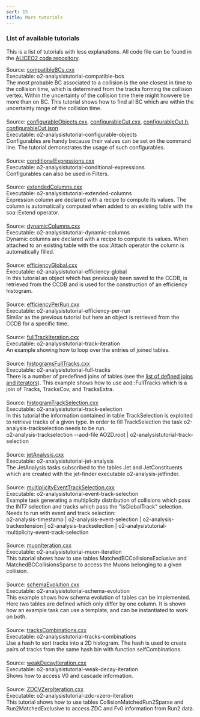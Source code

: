 ```yaml
---
sort: 15
title: More tutorials
---
```


### List of available tutorials
This is a list of tutorials with less explanations. All code file can be found
in the <a
href="https://github.com/AliceO2Group/O2Physics/blob/master/Tutorials/src/"
target="_blank">ALICEO2 code repository</a>.


<div style="margin-bottom:5mm">
  Source: <a href="https://github.com/AliceO2Group/O2Physics/blob/master/Tutorials/src/compatibleBCs.cxx" target="_blank">compatibleBCs.cxx</a><br>
  Executable: o2-analysistutorial-compatible-bcs
  <div class="indBox">
    The most probable BC associated to a collision is the one closest in time to the collision time, which is determined from the tracks forming the collision vertex. Within the uncertainty of the collision time there might howvere be more than on BC. This tutorial shows how to find all BC which are within the uncertainty range of the collision time.
  </div>
</div>
  

<div style="margin-bottom:5mm">
  Source: <a href="https://github.com/AliceO2Group/O2Physics/blob/master/Tutorials/src/configurableObjects.cxx" target="_blank">configurableObjects.cxx</a>, <a href="https://github.com/AliceO2Group/O2Physics/blob/master/Tutorials/src/configurableCut.cxx" target="_blank">configurableCut.cxx</a>, <a href="https://github.com/AliceO2Group/O2Physics/blob/master/Tutorials/include/Analysis/configurableCut.h" target="_blank">configurableCut.h</a>, <a href="https://github.com/AliceO2Group/O2Physics/blob/master/Tutorials/src/configurableCut.json" target="_blank">configurableCut.json</a><br>
  Executable: o2-analysistutorial-configurable-objects
  <div class="indBox">
    Configurables are handy because their values can be set on the command line. The tutorial demonstrates the usage of such configurables.
  </div>
</div>


<div style="margin-bottom:5mm">
  Source: <a href="https://github.com/AliceO2Group/O2Physics/blob/master/Tutorials/src/conditionalExpressions.cxx" target="_blank">conditionalExpressions.cxx</a><br>
  Executable: o2-analysistutorial-conditional-expressions
  <div class="indBox">
    Configurables can also be used in Filters.
  </div>
</div>


<div style="margin-bottom:5mm">
  Source: <a href="https://github.com/AliceO2Group/O2Physics/blob/master/Tutorials/src/extendedColumns.cxx" target="_blank">extendedColumns.cxx</a><br>
  Executable: o2-analysistutorial-extended-columns
  <div class="indBox">
    Expression column are declared with a recipe to compute its values. The column is automatically computed when added to an existing table with the soa::Extend operator. 
  </div>
</div>


<div style="margin-bottom:5mm">
  Source: <a href="https://github.com/AliceO2Group/O2Physics/blob/master/Tutorials/src/dynamicColumns.cxx" target="_blank">dynamicColumns.cxx</a><br>
  Executable: o2-analysistutorial-dynamic-columns
  <div class="indBox">
    Dynamic columns are declared with a recipe to compute its values. When attached to an existing table with the soa::Attach operator the column is automatically filled.
  </div>
</div>


<div style="margin-bottom:5mm">
  Source: <a href="https://github.com/AliceO2Group/O2Physics/blob/master/Tutorials/src/efficiencyGlobal.cxx" target="_blank">efficiencyGlobal.cxx</a><br>
  Executable: o2-analysistutorial-efficiency-global
  <div class="indBox">
    In this tutorial an object which has previously been saved to the CCDB, is retrieved from the CCDB and is used for the construction of an efficiency histogram.
  </div>
</div>


<div style="margin-bottom:5mm">
  Source: <a href="https://github.com/AliceO2Group/O2Physics/blob/master/Tutorials/src/efficiencyPerRun.cxx" target="_blank">efficiencyPerRun.cxx</a><br>
  Executable: o2-analysistutorial-efficiency-per-run
  <div class="indBox">
    Similar as the previous tutorial but here an object is retrieved from the CCDB for a specific time.
  </div>
</div>


<div style="margin-bottom:5mm">
  Source: <a href="https://github.com/AliceO2Group/O2Physics/blob/master/Tutorials/src/fullTrackIteration.cxx" target="_blank">fullTrackIteration.cxx</a><br>
  Executable: o2-analysistutorial-track-iteration
  <div class="indBox">
    An example showing how to loop over the entries of joined tables.
  </div>
</div>


<div style="margin-bottom:5mm">
  Source: <a href="https://github.com/AliceO2Group/O2Physics/blob/master/Tutorials/src/histogramsFullTracks.cxx" target="_blank">histogramsFullTracks.cxx</a><br>
  Executable: o2-analysistutorial-full-tracks
  <div class="indBox">
    There is a number of predefined joins of tables (see the <a href="../datamodel/joinsAndIterators.md#list-of-defined-joins-and-iterators">list of defined joins and iterators</a>).
    This example shows how to use aod::FullTracks which is a join of Tracks, TracksCov, and TracksExtra.
  </div>
</div>


<div style="margin-bottom:5mm">
  Source: <a href="https://github.com/AliceO2Group/O2Physics/blob/master/Tutorials/src/histogramTrackSelection.cxx" target="_blank">histogramTrackSelection.cxx</a><br>
  Executable: o2-analysistutorial-track-selection
  <div class="indBox">
    In this tutorial the information contained in table TrackSelection is
    exploited to retrieve tracks of a given type. In order to fill TrackSelection the task
    o2-analysis-trackselection needs to be run.<br>
    o2-analysis-trackselection --aod-file AO2D.root |
    o2-analysistutorial-track-selection  </div>
</div>


<div style="margin-bottom:5mm">
  Source: <a href="https://github.com/AliceO2Group/O2Physics/blob/master/Tutorials/src/jetAnalysis.cxx" target="_blank">jetAnalysis.cxx</a><br>
  Executable: o2-analysistutorial-jet-analysis
  <div class="indBox">
  The JetAnalysis tasks subscribed to the tables Jet and JetConstituents which are created with the jet-finder executable o2-analysis-jetfinder.
  </div>
</div>


<div style="margin-bottom:5mm">
  Source: <a href="https://github.com/AliceO2Group/O2Physics/blob/master/Tutorials/src/multiplicityEventTrackSelection.cxx" target="_blank">multiplicityEventTrackSelection.cxx</a><br>
  Executable: o2-analysistutorial-event-track-selection
  <div class="indBox">
  Example task generating a multiplicity distribution of collisions which pass the INT7 selection and tracks which pass the "isGlobalTrack" selection. Needs to run with event and track selection:<br>
  o2-analysis-timestamp | o2-analysis-event-selection | o2-analysis-trackextension | o2-analysis-trackselection | o2-analysistutorial-multiplicity-event-track-selection
  </div>
</div>


<div style="margin-bottom:5mm">
  Source: <a href="https://github.com/AliceO2Group/O2Physics/blob/master/Tutorials/src/muonIteration.cxx" target="_blank">muonIteration.cxx</a><br>
  Executable: o2-analysistutorial-muon-iteration
  <div class="indBox">
    This tutorial shows how to use tables MatchedBCCollisionsExclusive and MatchedBCCollisionsSparse to access the Muons belonging to a given collision. 
  </div>
</div>


<div style="margin-bottom:5mm">
  Source: <a href="https://github.com/AliceO2Group/O2Physics/blob/master/Tutorials/src/schemaEvolution.cxx" target="_blank">schemaEvolution.cxx</a><br>
  Executable: o2-analysistutorial-schema-evolution
  <div class="indBox">
    This example shows how schema evolution of tables can be implemented. Here two tables are defined which only differ by one column. It is shown how an example task can use a template, and can be instantiated to work on both.
  </div>
</div>


<div style="margin-bottom:5mm">
  Source: <a href="https://github.com/AliceO2Group/O2Physics/blob/master/Tutorials/src/tracksCombinations.cxx" target="_blank">tracksCombinations.cxx</a><br>
  Executable: o2-analysistutorial-tracks-combinations
  <div class="indBox">
    Use a hash to sort tracks into a 2D histogram. The hash is used to create pairs of tracks from the same hash bin with function selfCombinations.
  </div>
</div>


<div style="margin-bottom:5mm">
  Source: <a href="https://github.com/AliceO2Group/O2Physics/blob/master/Tutorials/src/weakDecayIteration.cxx" target="_blank">weakDecayIteration.cxx</a><br>
  Executable: o2-analysistutorial-weak-decay-iteration
  <div class="indBox">
    Shows how to access V0 and cascade information.
  </div>
</div>


<div style="margin-bottom:5mm">
  Source: <a href="https://github.com/AliceO2Group/O2Physics/blob/master/Tutorials/src/ZDCVZeroIteration.cxx" target="_blank">ZDCVZeroIteration.cxx</a><br>
  Executable: o2-analysistutorial-zdc-vzero-iteration
  <div class="indBox">
    This tutorial shows how to use tables CollisionMatchedRun2Sparse and Run2MatchedExclusive to access ZDC and Fv0 information from Run2 data. 
  </div>
</div>
